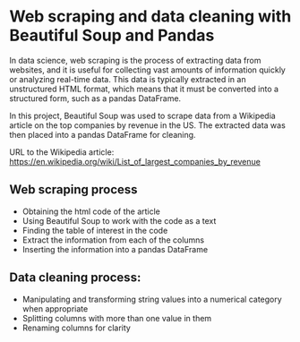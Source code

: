 # **Web scraping and data cleaning with Beautiful Soup and Pandas**
In data science, web scraping is the process of extracting data from websites, and it is useful for collecting vast amounts of information quickly or analyzing real-time data. This data is typically extracted in an unstructured HTML format, which means that it must be converted into a structured form, such as a pandas DataFrame.

In this project, Beautiful Soup was used to scrape data from a Wikipedia article on the top companies by revenue in the US. The extracted data was then placed into a pandas DataFrame for cleaning.

URL to the Wikipedia article: https://en.wikipedia.org/wiki/List_of_largest_companies_by_revenue

## Web scraping process
* Obtaining the html code of the article
* Using Beautiful Soup to work with the code as a text
* Finding the table of interest in the code
* Extract the information from each of the columns
* Inserting the information into a pandas DataFrame

## Data cleaning process:
* Manipulating and transforming string values into a numerical category when appropriate
* Splitting columns with more than one value in them
* Renaming columns for clarity
